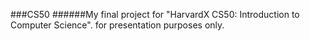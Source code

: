 ###CS50
######My final project for "HarvardX CS50: Introduction to Computer Science".
for presentation purposes only.

